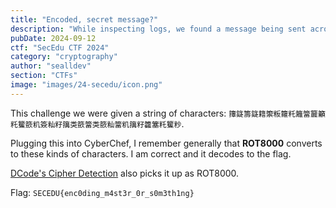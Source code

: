 ```yaml
---
title: "Encoded, secret message?"
description: "While inspecting logs, we found a message being sent across our internal network. What could this be???"
pubDate: 2024-09-12
ctf: "SecEdu CTF 2024"
category: "cryptography"
author: "sealldev"
section: "CTFs"
image: "images/24-secedu/icon.png"
---
```




This challenge we were given a string of characters: `籜籎籌籎籍籞粄籮籷籬簹籭籲籷籰籨籶簽籼籽簼类籨簹类籨籼簹籶簼籽籱簺籷籰粆`.

Plugging this into CyberChef, I remember generally that **ROT8000** converts to these kinds of characters. I am correct and it decodes to the flag.

[DCode's Cipher Detection](https://www.dcode.fr/cipher-identifier) also picks it up as ROT8000.

Flag: `SECEDU{enc0ding_m4st3r_0r_s0m3th1ng}`